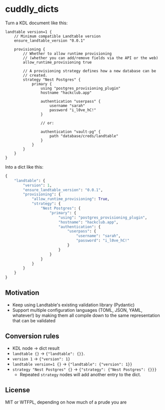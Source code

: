 # cuddly_dicts

Turn a KDL document like this:

```kdl
landtable version=1 {
    // Minimum compatible Landtable version
    ensure_landtable_version "0.0.1"
    
    provisioning {
        // Whether to allow runtime provisioning
        // (whether you can add/remove fields via the API or the web)
        allow_runtime_provisioning true
        
        // A provisioning strategy defines how a new database can be
        // created.
        strategy "Nest Postgres" {
            primary {
                using "postgres_provisioning_plugin"
                hostname "hackclub.app"
                
                authentication "userpass" {
                    username "sarah"
                    password "i_l0ve_hC!"
                }
                
                // or:
                
                authentication "vault-pg" {
                    path "database/creds/landtable"
                }
            }
        }
    }
}
```

Into a dict like this:

```py
{
    "landtable": {
        "version": 1,
        "ensure_landtable_version": "0.0.1",
        "provisioning": {
            "allow_runtime_provisioning": True,
            "strategy": {
                "Nest Postgres": {
                    "primary": {
                        "using": "postgres_provisioning_plugin",
                        "hostname": "hackclub.app",
                        "authentication": {
                            "userpass": {
                                "username": "sarah",
                                "password": "i_l0ve_hC!"
                            }
                        }
                    }
                }
            }
        }
    }
}
```

## Motivation

- Keep using Landtable's existing validation library (Pydantic)
- Support multiple configuration languages (TOML, JSON, YAML, whatever!)
  by making them all compile down to the same representation that can
  be validated

## Conversion rules

- KDL node -> dict result
- `landtable {}` -> `{"landtable": {}}`.
- `version 1` -> `{"version": 1}`
- `landtable version=1 {}` -> `{"landtable": {"version": 1}}`
- `strategy "Nest Postgres" {}` -> `{"strategy": {"Nest Postgres": {}}}`
  - Repeated `strategy` nodes will add another entry to the dict.

## License

MIT or WTFPL, depending on how much of a prude you are
